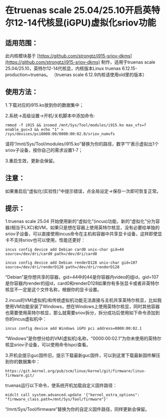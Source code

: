 # 在truenas scale 25.04/25.10开启英特尔12-14代核显(iGPU)虚拟化sriov功能


## 适用范围：

此内核模块基于
[https://github.com/strongtz/i915-sriov-dkms](https://github.com/strongtz/i915-sriov-dkms)
制作，适用于truenas scale 25.04/25.10，英特尔12-14代核显，内核版本Linux truenas 6.12.15-production+truenas。
（truenas scale 6.12.9内核请使用old里的版本）


## 使用方法：

1.下载对应的i915.ko放到你的数据集中；

2.系统→高级设置→开机/关机脚本中添加命令:

```
rmmod -f i915 && insmod /mnt/Sys/Tool/modules/i915.ko max_vfs=7 enable_guc=3 && echo "1" > /sys/devices/pci0000:00/0000:00:02.0/sriov_numvfs
```

请将“/mnt/Sys/Tool/modules/i915.ko”替换为你的路径，数字“1”表示虚拟出1个sriov子设备，按你自己的需求设置1-7；

3.重启生效，更新会保留。


## 注意：

如果重启后“虚拟化(实验性)”中提示错误，点全局设定→保存一次即可恢复正常。


## 提示：

1.truenas scale 25.04 开始使用新的“虚拟化”(incus)功能，新的“虚拟化”分为容器(相当于LXC)和VM，如果只是想在容器上使用英特尔核显，没有必要给单独的sriov子设备，可以直接使用incus命令在主机和容器中共享显卡设备，这样即使显卡不支持sriov也可以使用，性能还更好：
```
incus config device add Debian card0 unix-char gid=44 source=/dev/dri/card0 path=/dev/dri/card0
```
```
incus config device add Debian renderD128 unix-char gid=107 source=/dev/dri/renderD128 path=/dev/dri/renderD128
```
“Debian”是你想共享的容器，gid=44中的44是你容器内video的组id，gid=107是你容器内render的组id，card0和renderD128如果你有多张显卡或者非英特尔核显不一定是这个文件名称，根据你的显卡设置。

2.incus的VM(虚拟机)和传统虚拟机功能无法直接与主机共享英特尔核显，比如我使用VM功能安装了Windows，想在Windows上使用英特尔核显，同时其他容器也需要使用英特尔核显，那么就需要sriov拆分，拆分成功后使用如下命令添加到你的incus虚拟机中：
```
incus config device add Windows iGPU pci address=0000:00:02.1
```
“Windows”是你想分给的VM(虚拟机)名称，“0000:00:02.1”为你未使用的英特尔核显sriov子设备，可以使用命令lspci查看。

3.开机会提示guc固件旧，提示下载最新guc固件，可以到这里下载最新固件解压到你的数据集中：
```
https://git.kernel.org/pub/scm/linux/kernel/git/firmware/linux-firmware.git/
```
truenas运行以下命令，使系统开机加载自定义固件路径：
```
midclt call system.advanced.update '{"kernel_extra_options": "firmware_class.path=/mnt/Sys/Tool/firmware"}'
```
“/mnt/Sys/Tool/firmware”替换为你的自定义固件路径，同样更新会保留。


